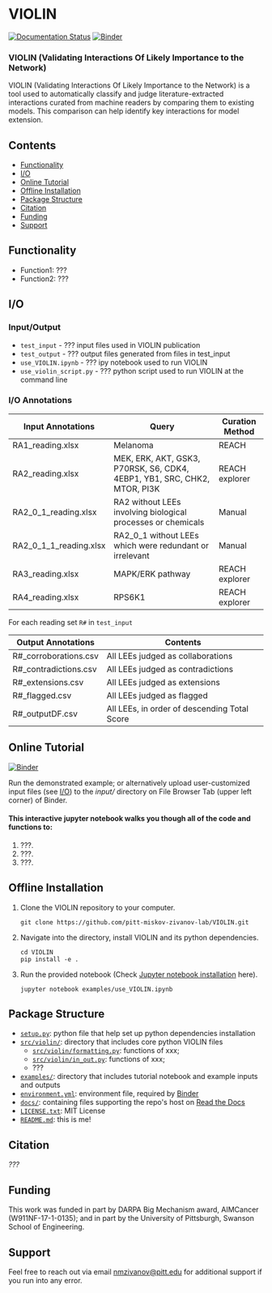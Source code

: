 # VIOLIN
[![Documentation Status](https://readthedocs.org/projects/melody-violin/badge/?version=latest)](https://melody-violin.readthedocs.io/en/latest/?badge=latest)
[![Binder](https://mybinder.org/badge_logo.svg)](https://mybinder.org/v2/gh/pitt-miskov-zivanov-lab/VIOLIN/HEAD?labpath=%2Fexamples%2Fuse_VIOLIN.ipynb)

### VIOLIN (Validating Interactions Of Likely Importance to the Network)

VIOLIN (Validating Interactions Of Likely Importance to the Network) is a tool used to automatically classify and judge literature-extracted interactions curated from machine readers by comparing them to existing models. This comparison can help identify key interactions for model extension.

## Contents

- [Functionality](#Functionality)
- [I/O](#IO)
- [Online Tutorial](#Online-Tutorial)
- [Offline Installation](#Offline-Installation)
- [Package Structure](#Package-Structure)
- [Citation](#Citation)
- [Funding](#Funding)
- [Support](#Support)

## Functionality
- Function1: ???
- Function2: ???

## I/O

### Input/Output
- `test_input` - ??? input files used in VIOLIN publication
- `test_output` - ??? output files generated from files in test_input
- `use_VIOLIN.ipynb` - ??? ipy notebook used to run VIOLIN
- `use_violin_script.py` - ??? python script used to run VIOLIN at the command line

### I/O Annotations

| Input Annotations      | Query                                                                    | Curation Method |
|------------------------|--------------------------------------------------------------------------|-----------------|
| RA1_reading.xlsx       | Melanoma                                                                 | REACH           |
| RA2_reading.xlsx       | MEK, ERK, AKT, GSK3, P70RSK, S6, CDK4, 4EBP1, YB1, SRC, CHK2, MTOR, PI3K | REACH explorer  |
| RA2_0_1_reading.xlsx   | RA2 without LEEs involving biological processes or chemicals             | Manual          |
| RA2_0_1_1_reading.xlsx | RA2_0_1 without LEEs which were redundant or irrelevant                  | Manual          |
| RA3_reading.xlsx       | MAPK/ERK pathway                                                         | REACH explorer  |
| RA4_reading.xlsx       | RPS6K1                                                                   | REACH explorer  |

For each reading set `R#` in `test_input`

| Output Annotations    | Contents                                     |
|-----------------------|----------------------------------------------|
| R#_corroborations.csv | All LEEs judged as collaborations            |
| R#_contradictions.csv | All LEEs judged as contradictions            |
| R#_extensions.csv     | All LEEs judged as extensions                |
| R#_flagged.csv        | All LEEs judged as flagged                   |
| R#_outputDF.csv       | All LEEs, in order of descending Total Score |

## Online Tutorial
[![Binder](https://mybinder.org/badge_logo.svg)](https://mybinder.org/v2/gh/pitt-miskov-zivanov-lab/VIOLIN/HEAD?labpath=%2Fexamples%2Fuse_VIOLIN.ipynb)

Run the demonstrated example; or alternatively upload user-customized input files (see [I/O](#IO)) to the _input/_ directory on File Browser Tab (upper left corner) of Binder.

#### This interactive jupyter notebook walks you though all of the code and functions to:

1. ???.
2. ???.
3. ???.

## Offline Installation

1. Clone the VIOLIN repository to your computer.
   ```
   git clone https://github.com/pitt-miskov-zivanov-lab/VIOLIN.git
   ```
2. Navigate into the directory, install VIOLIN and its python dependencies.
   ```
   cd VIOLIN
   pip install -e .
   ```
3. Run the provided notebook (Check [Jupyter notebook installation](https://jupyter.org/install) here).
   ```
   jupyter notebook examples/use_VIOLIN.ipynb
   ```

## Package Structure

- [`setup.py`](setup.py): python file that help set up python dependencies installation
- [`src/violin/`](src/violin/): directory that includes core python VIOLIN files
  - [`src/violin/formatting.py`](src/violin/formatting.py): functions of xxx;
  - [`src/violin/in_out.py`](src/violin/in_out.py): functions of xxx;
  - ???
- [`examples/`](examples/): directory that includes tutorial notebook and example inputs and outputs
- [`environment.yml`](environment.yml): environment file, required by [Binder](https://mybinder.readthedocs.io/en/latest/using/config_files.html#environment-yml-install-a-conda-environment)
- [`docs/`](docs/): containing files supporting the repo's host on [Read the Docs](https://melody-violin.readthedocs.io)
- [`LICENSE.txt`](LICENSE.txt): MIT License
- [`README.md`](README.md): this is me!

## Citation

_???_

## Funding

This work was funded in part by DARPA Big Mechanism award, AIMCancer (W911NF-17-1-0135); and in part by the University of Pittsburgh, Swanson School of Engineering.

## Support
Feel free to reach out via email nmzivanov@pitt.edu for additional support if you run into any error.
